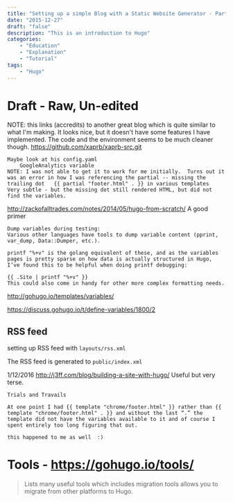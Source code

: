 ```yaml
---
title: "Setting up a simple Blog with a Static Website Generator - Part 7: Hugo Advanced Usage Troubleshooting and Debugging"
date: "2015-12-27"
draft: "false"
description: "This is an introduction to Hugo"
categories:
    - "Education"
    - "Explanation"
    - "Tutorial"
tags:
    - "Hugo"
---
```


# Draft - Raw, Un-edited



NOTE: this links (accredits) to another great blog which is quite similar to what I'm making.  It looks nice, but it doesn't have some features I have implemented.  The code and the environment seems to be much cleaner though.
https://github.com/xaprb/xaprb-src.git
```
Maybe look at his config.yaml  
    GoogleAnalytics variable
NOTE: I was not able to get it to work for me initially.  Turns out it was an error in how I was referencing the partial -- missing the trailing dot   {{ partial "footer.html" . }} in various templates
Very subtle - but the missing dot still rendered HTML, but did not find the variables.  

```




http://zackofalltrades.com/notes/2014/05/hugo-from-scratch/
A good primer
```
Dump variables during testing:
Various other languages have tools to dump variable content (pprint, var_dump, Data::Dumper, etc.).

printf "%+v" is the golang equivalent of these, and as the variables pages is pretty sparse on how data is actually structured in Hugo, I’ve found this to be helpful when doing printf debugging:

{{ .Site | printf "%+v" }}
This could also come in handy for other more complex formatting needs.
```

http://gohugo.io/templates/variables/

https://discuss.gohugo.io/t/define-variables/1800/2



## RSS feed
setting up RSS feed  with `layouts/rss.xml`

The RSS feed is generated to `public/index.xml`




1/12/2016 http://j3ff.com/blog/building-a-site-with-hugo/
Useful but very terse.
```
Trials and Travails

At one point I had {{ template "chrome/footer.html" }} rather than {{ template "chrome/footer.html" . }} and without the last “.” the template did not have the variables available to it and of course I spent entirely too long figuring that out.

```
`this happened to me as well  :)`




# Tools - https://gohugo.io/tools/

> Lists many useful tools which includes migration tools allows you to migrate from other platforms to Hugo.

